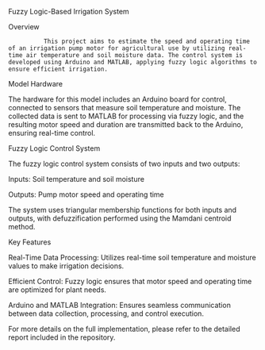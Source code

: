 Fuzzy Logic-Based Irrigation System

Overview

              This project aims to estimate the speed and operating time of an irrigation pump motor for agricultural use by utilizing real-time air temperature and soil moisture data. The control system is developed using Arduino and MATLAB, applying fuzzy logic algorithms to ensure efficient irrigation.

Model Hardware

  The hardware for this model includes an Arduino board for control, connected to sensors that measure soil temperature and moisture. The collected data is sent to MATLAB for processing via fuzzy logic, and the resulting motor speed and duration are transmitted back to the Arduino, ensuring real-time control.

Fuzzy Logic Control System

The fuzzy logic control system consists of two inputs and two outputs:

Inputs: Soil temperature and soil moisture

Outputs: Pump motor speed and operating time

The system uses triangular membership functions for both inputs and outputs, with defuzzification performed using the Mamdani centroid method.

Key Features

Real-Time Data Processing: Utilizes real-time soil temperature and moisture values to make irrigation decisions.

Efficient Control: Fuzzy logic ensures that motor speed and operating time are optimized for plant needs.

Arduino and MATLAB Integration: Ensures seamless communication between data collection, processing, and control execution.



For more details on the full implementation, please refer to the detailed report included in the repository.
